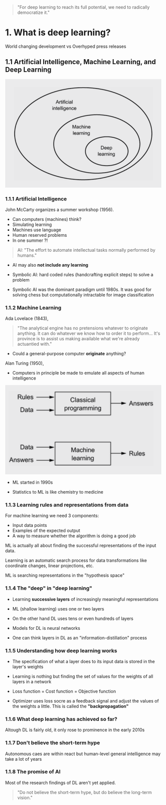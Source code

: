 > "For deep learning to reach its full potential, we need to radically democratize it."

# 1. What is deep learning?

World changing development vs Overhyped press releases

## 1.1 Artificial Intelligence, Machine Learning, and Deep Learning

![Figure](https://github.com/kuantuna/dlwp/blob/main/images/aimldl.png?raw=true)

### 1.1.1 Artificial Intelligence

John McCarty organizes a summer workshop (1956).

- Can computers (machines) think?
- Simulating learning
- Machines use language
- Human reserved problems
- In one summer ?!

> AI: "The effort to automate intellectual tasks normally performed by humans."

- AI may also **not include any learning**

- Symbolic AI: hard coded rules (handcrafting explicit steps) to solve a problem

- Symbolic AI was the dominant paradigm until 1980s. It was good for solving chess but computationally intractable for image classification

### 1.1.2 Machine Learning

Ada Lovelace (1843),

> "The analytical engine has no pretensions whatever to originate anything. It can do whatever we know how to order it to perform... It's province is to assist us making available what we're already actuantied with."

- Could a general-purpose computer **originate** anything?

Alan Turing (1950),

- Computers in principle be made to emulate all aspects of human intelligence

![Figure](https://github.com/kuantuna/dlwp/blob/main/images/cpvsml.png?raw=true)

- ML started in 1990s

- Statistics to ML is like chemistry to medicine

### 1.1.3 Learning rules and representations from data

For machine learning we need 3 components:

- Input data points
- Examples of the expected output
- A way to measure whether the algorithm is doing a good job

ML is actually all about finding the successful representations of the input data.

Learning is an automatic search process for data transformations like coordinate changes, linear projections, etc.

ML is searching representations in the "hypothesis space"

### 1.1.4 The "deep" in "deep learning"

- Learning **successive layers** of increasingly meaningful representations

- ML (shallow learning) uses one or two layers

- On the other hand DL uses tens or even hundreds of layers

- Models for DL is neural networks

- One can think layers in DL as an "information-distillation" process

### 1.1.5 Understanding how deep learning works

- The specification of what a layer does to its input data is stored in the layer's weights

- Learning is nothing but finding the set of values for the weights of all layers in a network

- Loss function = Cost function = Objective function

- Optimizer uses loss socre as a feedback signal and adjust the values of the weights a little. This is called the **"backpropagation"**

### 1.1.6 What deep learning has achieved so far?

Altough DL is fairly old, it only rose to prominence in the early 2010s

### 1.1.7 Don't believe the short-term hype

Autonomous caes are within react but human-level general intelligence may take a lot of years

### 1.1.8 The promise of AI

Most of the research findings of DL aren't yet applied.

> "Do not believe the short-term hype, but do believe the long-term vision."

